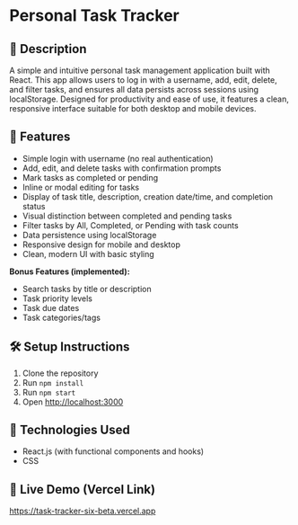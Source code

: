 # Personal Task Tracker

## 📖 Description
A simple and intuitive personal task management application built with React. This app allows users to log in with a username, add, edit, delete, and filter tasks, and ensures all data persists across sessions using localStorage. Designed for productivity and ease of use, it features a clean, responsive interface suitable for both desktop and mobile devices.

## 🚀 Features
- Simple login with username (no real authentication)
- Add, edit, and delete tasks with confirmation prompts
- Mark tasks as completed or pending
- Inline or modal editing for tasks
- Display of task title, description, creation date/time, and completion status
- Visual distinction between completed and pending tasks
- Filter tasks by All, Completed, or Pending with task counts
- Data persistence using localStorage
- Responsive design for mobile and desktop
- Clean, modern UI with basic styling

**Bonus Features (implemented):**
- Search tasks by title or description
- Task priority levels 
- Task due dates
- Task categories/tags

## 🛠 Setup Instructions
1. Clone the repository
2. Run `npm install`
3. Run `npm start`
4. Open [http://localhost:3000](http://localhost:5173)

## 🧰 Technologies Used
- React.js (with functional components and hooks)
- CSS 

## 🔗 Live Demo (Vercel Link)
https://task-tracker-six-beta.vercel.app
